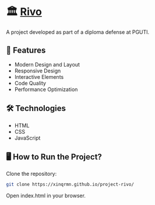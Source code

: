 # 🏛️ [Rivo](https://xinqrmn.github.io/project-rivo/)

A project developed as part of a diploma defense at PGUTI.  

## 🚀 Features
- Modern Design and Layout
- Responsive Design
- Interactive Elements
- Code Quality
- Performance Optimization

## 🛠️ Technologies
- HTML
- CSS
- JavaScript

## 🖥️ How to Run the Project?
Clone the repository:

```bash
git clone https://xinqrmn.github.io/project-rivo/
```

Open index.html in your browser.
